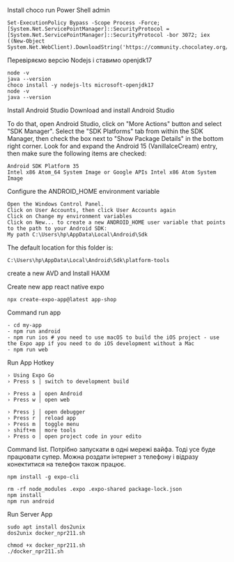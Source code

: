 Install choco run Power Shell admin

```
Set-ExecutionPolicy Bypass -Scope Process -Force; [System.Net.ServicePointManager]::SecurityProtocol = [System.Net.ServicePointManager]::SecurityProtocol -bor 3072; iex ((New-Object System.Net.WebClient).DownloadString('https://community.chocolatey.org/install.ps1'))
```

Перевіряємо версію Nodejs і ставимо openjdk17

```
node -v
java --version
choco install -y nodejs-lts microsoft-openjdk17
node -v
java --version
```

Install Android Studio Download and install Android Studio

To do that, open Android Studio, click on "More Actions" button and select "SDK Manager". 
Select the "SDK Platforms" tab from within the SDK Manager, then check the box next to "Show Package Details" in the bottom right corner. 
Look for and expand the Android 15 (VanillaIceCream) entry, then make sure the following items are checked:

```
Android SDK Platform 35
Intel x86 Atom_64 System Image or Google APIs Intel x86 Atom System Image
```

Configure the ANDROID_HOME environment variable

```
Open the Windows Control Panel.
Click on User Accounts, then click User Accounts again
Click on Change my environment variables
Click on New... to create a new ANDROID_HOME user variable that points to the path to your Android SDK:
My path C:\Users\hp\AppData\Local\Android\Sdk
```

The default location for this folder is:

```
C:\Users\hp\AppData\Local\Android\Sdk\platform-tools
```

create a new AVD and Install HAXM

Create new app react native expo

```
npx create-expo-app@latest app-shop
```

Command run app

```
- cd my-app
- npm run android
- npm run ios # you need to use macOS to build the iOS project - use the Expo app if you need to do iOS development without a Mac
- npm run web
```

Run App Hotkey

```
› Using Expo Go
› Press s │ switch to development build

› Press a │ open Android
› Press w │ open web

› Press j │ open debugger
› Press r │ reload app
› Press m │ toggle menu
› shift+m │ more tools
› Press o │ open project code in your edito
```

Command list. Потрібно запускати в одні мережі вайфа. Тоді усе буде працювати супер.
Можна роздати інтернет з телефону і відразу конектитися на телефон також працює.
```
npm install -g expo-cli

rm -rf node_modules .expo .expo-shared package-lock.json
npm install
npm run android

```


Run Server App
```
sudo apt install dos2unix
dos2unix docker_npr211.sh

chmod +x docker_npr211.sh
./docker_npr211.sh
```